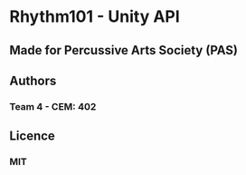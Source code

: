 # Rhythm101 - Unity API
## Made for Percussive Arts Society (PAS)

## Authors
### Team 4 - CEM: 402 

## Licence
### MIT